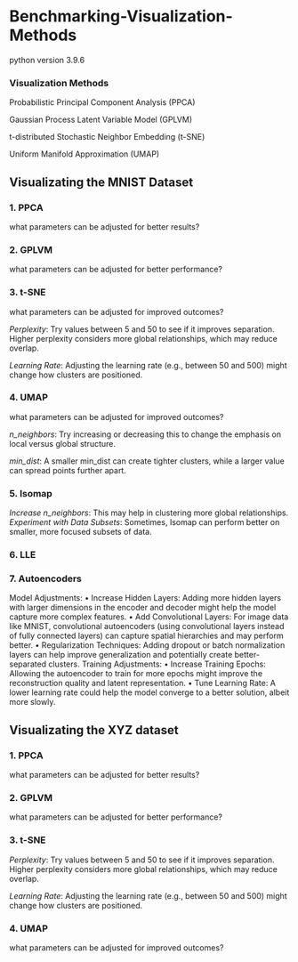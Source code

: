 # Benchmarking-Visualization-Methods
python version 3.9.6


### Visualization Methods

Probabilistic Principal Component Analysis (PPCA)

Gaussian Process Latent Variable Model (GPLVM)

t-distributed Stochastic Neighbor Embedding (t-SNE)

Uniform Manifold Approximation (UMAP)

## Visualizating the MNIST Dataset

### 1. PPCA

what parameters can be adjusted for better results?

### 2. GPLVM

what parameters can be adjusted for better performance?

### 3. t-SNE
what parameters can be adjusted for improved outcomes?

*Perplexity*: Try values between 5 and 50 to see if it improves separation. Higher perplexity considers more global relationships, which may reduce overlap.

*Learning Rate*: Adjusting the learning rate (e.g., between 50 and 500) might change how clusters are positioned.

### 4. UMAP

what parameters can be adjusted for improved outcomes?

*n_neighbors*: Try increasing or decreasing this to change the emphasis on local versus global structure.

*min_dist*: A smaller min_dist can create tighter clusters, while a larger value can spread points further apart.

### 5. Isomap

*Increase n_neighbors*: This may help in clustering more global relationships.
*Experiment with Data Subsets*: Sometimes, Isomap can perform better on smaller, more focused subsets of data.

### 6. LLE

### 7. Autoencoders

Model Adjustments:
	•	Increase Hidden Layers: Adding more hidden layers with larger dimensions in the encoder and decoder might help the model capture more complex features.
	•	Add Convolutional Layers: For image data like MNIST, convolutional autoencoders (using convolutional layers instead of fully connected layers) can capture spatial hierarchies and may perform better.
	•	Regularization Techniques: Adding dropout or batch normalization layers can help improve generalization and potentially create better-separated clusters.
Training Adjustments:
	•	Increase Training Epochs: Allowing the autoencoder to train for more epochs might improve the reconstruction quality and latent representation.
	•	Tune Learning Rate: A lower learning rate could help the model converge to a better solution, albeit more slowly.

## Visualizating the XYZ dataset

### 1. PPCA

what parameters can be adjusted for better results?

### 2. GPLVM

what parameters can be adjusted for better performance?

### 3. t-SNE
*Perplexity*: Try values between 5 and 50 to see if it improves separation. Higher perplexity considers more global relationships, which may reduce overlap.

*Learning Rate*: Adjusting the learning rate (e.g., between 50 and 500) might change how clusters are positioned.

### 4. UMAP

what parameters can be adjusted for improved outcomes?
